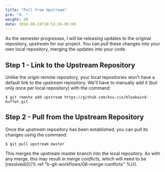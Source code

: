 ```yaml
---
title: "Pull from Upstream"
pre: "4. "
weight: 40
date: 2018-08-24T10:53:26-05:00
---
```


As the semester progresses, I will be releasing updates to the original repository, _upstream_ for our project.  You can _pull_ these changes into your own local repository, merging the updates into your code.

## Step 1 - Link to the Upstream Repository
Unlike the _origin_ remote repository, your local repositories won't have a default link to the _upstream_ repository.  We'll have to manually add it (but only once per local repository) with the command:

```
$ git remote add upstream https://github.com/ksu-cis/bleakwind-buffet.git
```

## Step 2 - Pull from the Upstream Repository
Once the _upstream_ repository has been established, you can pull its changes using the command:

```
$ git pull upstream master
```

This merges the upstream master branch into the local repository.  As with any merge, this may result in _merge conflicts_, which will need to be [resolved]({{% ref "b-git-workflows/08-merge-conflicts" %}}).
